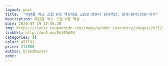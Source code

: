 ```yaml
---
layout: post 
title:  "파란들 엑소 스틸 H형 책상세트 1200 컴퓨터 철제책상, 철재-블랙/상판-아카" 
description: 파란들 엑소 스틸 H형 책상 ..
date: 2020-07-19 17:55:20 
img: https://static.coupangcdn.com/image/vendor_inventory/images/2017/12/07/11/0/eb104eb4-b7d7-4004-9e87-1be715379e01.jpg 
linkUrl: http://me2.do/5k305W3H 
categories: [] 
color: A57F92 
price: 211000 
author: brandMaster 
cont:  
---
```

 
